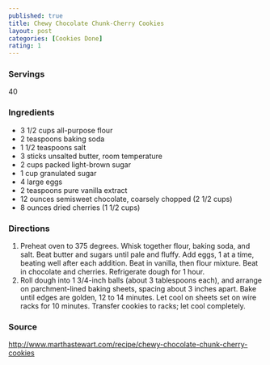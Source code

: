 ```yaml
---
published: true
title: Chewy Chocolate Chunk-Cherry Cookies
layout: post
categories: [Cookies Done]
rating: 1
---
```

### Servings
40

### Ingredients
- 3 1/2 cups all-purpose flour
- 2 teaspoons baking soda
- 1 1/2 teaspoons salt
- 3 sticks unsalted butter, room temperature
- 2 cups packed light-brown sugar
- 1 cup granulated sugar
- 4 large eggs
- 2 teaspoons pure vanilla extract
- 12 ounces semisweet chocolate, coarsely chopped (2 1/2 cups)
- 8 ounces dried cherries (1 1/2 cups)



### Directions
1. Preheat oven to 375 degrees. Whisk together flour, baking soda, and salt. Beat butter and sugars until pale and fluffy. Add eggs, 1 at a time, beating well after each addition. Beat in vanilla, then flour mixture. Beat in chocolate and cherries. Refrigerate dough for 1 hour.
2. Roll dough into 1 3/4-inch balls (about 3 tablespoons each), and arrange on parchment-lined baking sheets, spacing about 3 inches apart. Bake until edges are golden, 12 to 14 minutes. Let cool on sheets set on wire racks for 10 minutes. Transfer cookies to racks; let cool completely.

### Source
<a href="http://www.marthastewart.com/recipe/chewy-chocolate-chunk-cherry-cookies" target="new">http://www.marthastewart.com/recipe/chewy-chocolate-chunk-cherry-cookies</a>
